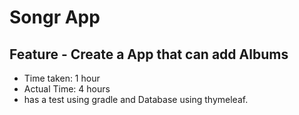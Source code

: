 # Songr App
## Feature - Create a App that can add Albums
- Time taken: 1 hour
- Actual Time: 4 hours
- has a test using gradle and Database using thymeleaf.